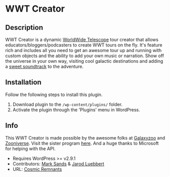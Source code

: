 # WWT Creator

## Description

WWT Creator is a dynamic [WorldWide Telescope](http://worldwidetelescope.org/) tour creator that allows educators/bloggers/podcasters to create WWT tours on the fly. It's feature rich and includes all you need to get an awesome tour up and running with custom objects and the ability to add your own music or narration. Show off the universe in your own way, visiting cool galactic destinations and adding a [sweet soundtrack](http://www.ilovem83.com/) to the adventure. 

## Installation

Follow the following steps to install this plugin.

1. Download plugin to the `/wp-content/plugins/` folder.
2. Activate the plugin through the 'Plugins' menu in WordPress.

## Info
This WWT Creator is made possible by the awesome folks at [Galaxyzoo](http://www.galaxyzoo.org) and [Zooniverse](http://www.zooniverse.org). Visit the sister program [here](http://wwt.galaxyzoo.org). And a huge thanks to Microsoft for helping with the API.

* Requires WordPress >= v2.9.1
* Contributors: [Mark Sands](http://github.com/marksands) & [Jarod Luebbert](http://github.com/jarodluebbert)
* URL: [Cosmic Remnants](http://www.cosmicremnants.com)